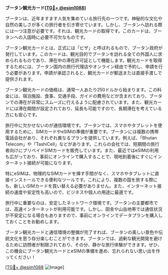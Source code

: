 **ブータン観光カード[[TG💪+ @esim1088](https://t.me/s/esim1088)]**

ブータンは、近年ますます人気を集めている旅行先の一つです。神秘的な文化や自然の美しさが多くの旅行者を引き寄せています。しかし、ブータンへ訪れる際には一つ注意が必要です。それは、観光カードの取得です。このカードは、ブータンへの入国時に必要不可欠なものです。

ブータン観光カードとは、正式には「ビザ」と呼ばれるもので、ブータン政府が発行しています。このカードは、観光目的でブータンを訪れる全ての外国人に求められるものであり、滞在中の滞在許可証として機能します。観光カードを取得するためには、ブータン国内の旅行代理店やオンライン経由で予約し、申請を行う必要があります。申請が承認されると、観光カードが郵送または直接手渡しで提供されます。

ブータン観光カードの価格は、通常一人あたり250ドルから始まります。この料金には、宿泊施設、食事、交通手段、ガイドの費用などが含まれており、ブータンでの滞在が非常にスムーズに行えるように配慮されています。また、観光カードには滞在期間が設定されており、延長も可能ですので、長期滞在を考えている方にも安心です。

旅行中に欠かせないのが通信環境です。ブータンでは、スマホやタブレットを使用するために、SIMカードやeSIMの準備が重要です。ブータンには複数の携帯電話会社があり、それぞれ異なるプランを提供しています。例えば、「Bhutan Telecom」や「TashiCell」などがあります。これらの会社では、短期間の旅行者向けにプリペイドSIMカードを販売しています。また、最近ではeSIMの利用も広がっており、事前にオンラインで購入することで、現地到着後にすぐにインターネット接続が可能になります。

特にeSIMは、物理的なSIMカードを挿す手間がなく、スマホやタブレットに直接インストールできる便利なツールです。これにより、複数の国を旅する際にも、新しいSIMカードを買い替える必要がありません。また、インターネット接続の速度や安定性も高いので、ビジネスや個人の用途に最適です。

旅行中に重要なのは、安定したネットワーク環境です。ブータンの主要都市では、高速インターネットが利用可能です。しかし、田舎や山岳地帯では通信状況が不安定になる場合もありますので、事前にオンラインでデータプランを購入しておくことをお勧めします。

ブータン観光カードと通信環境の整備が完了すれば、ブータンの美しい景色や伝統文化を思う存分楽しむことができます。ブータンでは、過剰な観光開発を避けるために訪問者が制限されており、その分、静かな旅行体験ができます。ぜひ、この機会にブータン観光カードとeSIMの準備を進め、忘れられない思い出を作ってください！

[[TG💪+ @esim1088](https://t.me/s/esim1088) ![Image](https://i.postimg.cc/Y0z9fWf4/image.png)]